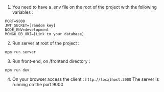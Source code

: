 1. You need to have a .env file on the root of the project with the following variables : 
```
PORT=9000
JWT_SECRET=[random key]
NODE_ENV=development
MONGO_DB_URI=[Link to your database]
```

2. Run server at root of the project : 

```
npm run server
```

3. Run front-end, on /frontend directory :

```
npm run dev
```

4. On your browser access the client : ```http://localhost:3000```
The server is running on the port 9000